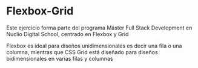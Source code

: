 # Flexbox-Grid
Este ejercicio forma parte del programa Máster Full Stack Development en Nuclio Digital School, centrado en Flexbox y Grid

Flexbox es ideal para diseños unidimensionales es decir una fila o una columna, mientras que CSS Grid está diseñado para diseños bidimensionales en varias filas y columnas
